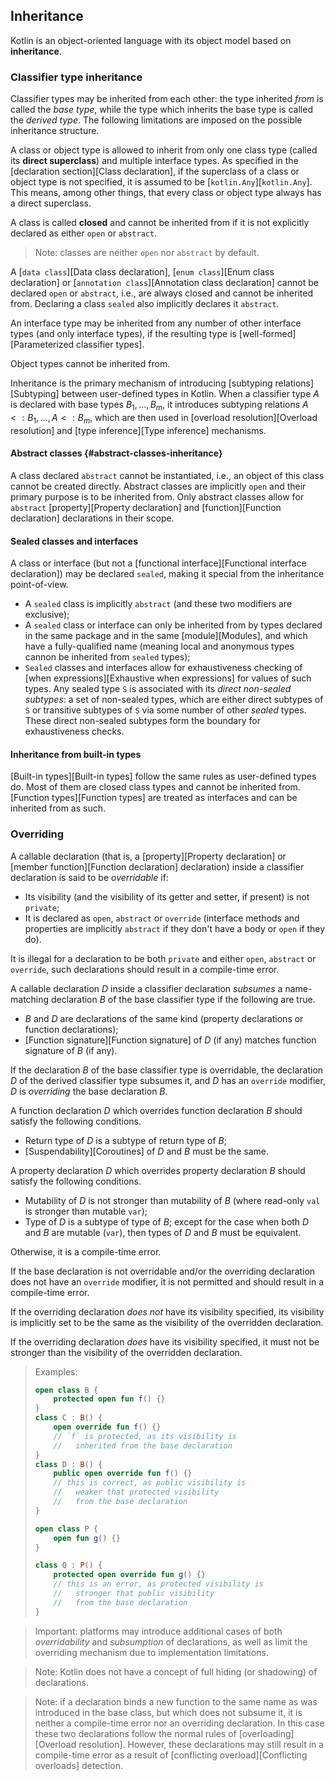## Inheritance

Kotlin is an object-oriented language with its object model based on **inheritance**.

### Classifier type inheritance

Classifier types may be inherited from each other: the type inherited *from* is called the *base type*, while the type which inherits the base type is called the *derived type*.
The following limitations are imposed on the possible inheritance structure.

A class or object type is allowed to inherit from only one class type (called its **direct superclass**) and multiple interface types.
As specified in the [declaration section][Class declaration], if the superclass of a class or object type is not specified, it is assumed to be [`kotlin.Any`][`kotlin.Any`].
This means, among other things, that every class or object type always has a direct superclass.

A class is called **closed** and cannot be inherited from if it is not explicitly declared as either `open` or `abstract`.

> Note: classes are neither `open` nor `abstract` by default.

A [`data class`][Data class declaration], [`enum class`][Enum class declaration] or [`annotation class`][Annotation class declaration] cannot be declared `open` or `abstract`, i.e., are always closed and cannot be inherited from.
Declaring a class `sealed` also implicitly declares it `abstract`.

An interface type may be inherited from any number of other interface types (and only interface types), if the resulting type is [well-formed][Parameterized classifier types].

Object types cannot be inherited from.

Inheritance is the primary mechanism of introducing [subtyping relations][Subtyping] between user-defined types in Kotlin.
When a classifier type $A$ is declared with base types $B_1, \dots, B_m$, it introduces subtyping relations $A <: B_1, \ldots, A <: B_m$, which are then used in [overload resolution][Overload resolution] and [type inference][Type inference] mechanisms.

#### Abstract classes {#abstract-classes-inheritance}

A class declared `abstract` cannot be instantiated, i.e., an object of this class cannot be created directly.
Abstract classes are implicitly `open` and their primary purpose is to be inherited from.
Only abstract classes allow for `abstract` [property][Property declaration] and [function][Function declaration] declarations in their scope.

#### Sealed classes and interfaces

A class or interface (but not a [functional interface][Functional interface declaration]) may be declared `sealed`, making it special from the inheritance point-of-view.

- A `sealed` class is implicitly `abstract` (and these two modifiers are exclusive);
- A `sealed` class or interface can only be inherited from by types declared in the same package and in the same [module][Modules], and which have a fully-qualified name (meaning local and anonymous types cannon be inherited from `sealed` types);
- `Sealed` classes and interfaces allow for exhaustiveness checking of [when expressions][Exhaustive when expressions] for values of such types.
  Any sealed type `S` is associated with its *direct non-sealed subtypes*: a set of non-sealed types, which are either direct subtypes of `S` or transitive subtypes of `S` via some number of other *sealed* types.
  These direct non-sealed subtypes form the boundary for exhaustiveness checks.

#### Inheritance from built-in types

[Built-in types][Built-in types] follow the same rules as user-defined types do.
Most of them are closed class types and cannot be inherited from.
[Function types][Function types] are treated as interfaces and can be inherited from as such.

### Overriding

A callable declaration (that is, a [property][Property declaration] or [member function][Function declaration] declaration) inside a classifier declaration is said to be *overridable* if:

- Its visibility (and the visibility of its getter and setter, if present) is not `private`;
- It is declared as `open`, `abstract` or `override` (interface methods and properties are implicitly `abstract` if they don't have a body or `open` if they do).

It is illegal for a declaration to be both `private` and either `open`, `abstract` or `override`, such declarations should result in a compile-time error.

A callable declaration $D$ inside a classifier declaration *subsumes* a name-matching declaration $B$ of the base classifier type if the following are true.

* $B$ and $D$ are declarations of the same kind (property declarations or function declarations);
* [Function signature][Function signature] of $D$ (if any) matches function signature of $B$ (if any).

If the declaration $B$ of the base classifier type is overridable, the declaration $D$ of the derived classifier type subsumes it, and $D$ has an `override` modifier, $D$ is *overriding* the base declaration $B$.

A function declaration $D$ which overrides function declaration $B$ should satisfy the following conditions.

- Return type of $D$ is a subtype of return type of $B$;
- [Suspendability][Coroutines] of $D$ and $B$ must be the same.

A property declaration $D$ which overrides property declaration $B$ should satisfy the following conditions.

- Mutability of $D$ is not stronger than mutability of $B$ (where read-only `val` is stronger than mutable `var`);
- Type of $D$ is a subtype of type of $B$; except for the case when both $D$ and $B$ are mutable (`var`), then types of $D$ and $B$ must be equivalent.

Otherwise, it is a compile-time error.

If the base declaration is not overridable and/or the overriding declaration does not have an `override` modifier, it is not permitted and should result in a compile-time error.

If the overriding declaration *does not* have its visibility specified, its visibility is implicitly set to be the same as the visibility of the overridden declaration.

If the overriding declaration *does* have its visibility specified, it must not be stronger than the visibility of the overridden declaration.

> Examples:
> ```kotlin 
> open class B {
>     protected open fun f() {}
> }
> class C : B() {
>     open override fun f() {}
>     // `f` is protected, as its visibility is
>     //   inherited from the base declaration
> }
> class D : B() {
>     public open override fun f() {}
>     // this is correct, as public visibility is
>     //   weaker that protected visibility
>     //   from the base declaration
> }
> 
> open class P {
>     open fun g() {}
> }
> 
> class Q : P() {
>     protected open override fun g() {}
>     // this is an error, as protected visibility is
>     //   stronger that public visibility
>     //   from the base declaration
> }
> ```

> Important: platforms may introduce additional cases of both *overridability* and *subsumption* of declarations, as well as limit the overriding mechanism due to implementation limitations.

> Note: Kotlin does not have a concept of full hiding (or shadowing) of declarations.

> Note: if a declaration binds a new function to the same name as was introduced in the base class, but which does not subsume it, it is neither a compile-time error nor an overriding declaration.
> In this case these two declarations follow the normal rules of [overloading][Overload resolution].
> However, these declarations may still result in a compile-time error as a result of [conflicting overload][Conflicting overloads] detection.
